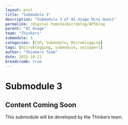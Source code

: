 ```yaml
---
layout: post
title: "Submodule 3"
description: "Submodule 3 of AI Usage Mini-Quest"
permalink: /digital-famine/microblog/APIblog
parent: "AI Usage"
team: "Thinkers"
submodule: 3
categories: [CSP, Submodule, Microblogging]
tags: [microblogging, submodule, unzippers]
author: "Thinkers Team"
date: 2025-10-21
breadcrumb: true
---
```


# Submodule 3

## Content Coming Soon
This submodule will be developed by the Thinkers team.
